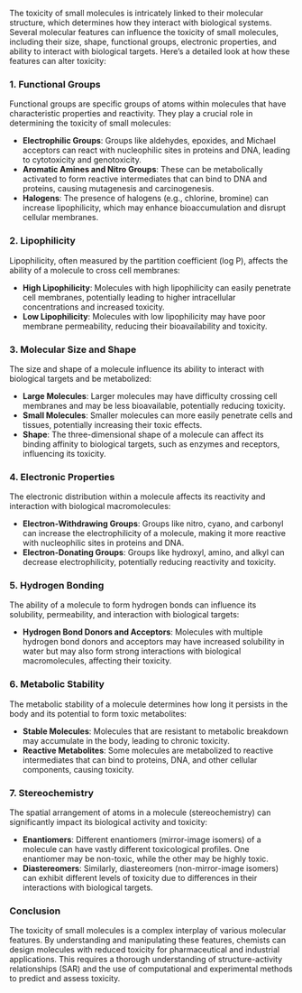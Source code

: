 The toxicity of small molecules is intricately linked to their molecular structure, which determines how they interact with biological systems. Several molecular features can influence the toxicity of small molecules, including their size, shape, functional groups, electronic properties, and ability to interact with biological targets. Here’s a detailed look at how these features can alter toxicity:

### 1. Functional Groups
Functional groups are specific groups of atoms within molecules that have characteristic properties and reactivity. They play a crucial role in determining the toxicity of small molecules:
- **Electrophilic Groups**: Groups like aldehydes, epoxides, and Michael acceptors can react with nucleophilic sites in proteins and DNA, leading to cytotoxicity and genotoxicity.
- **Aromatic Amines and Nitro Groups**: These can be metabolically activated to form reactive intermediates that can bind to DNA and proteins, causing mutagenesis and carcinogenesis.
- **Halogens**: The presence of halogens (e.g., chlorine, bromine) can increase lipophilicity, which may enhance bioaccumulation and disrupt cellular membranes.

### 2. Lipophilicity
Lipophilicity, often measured by the partition coefficient (log P), affects the ability of a molecule to cross cell membranes:
- **High Lipophilicity**: Molecules with high lipophilicity can easily penetrate cell membranes, potentially leading to higher intracellular concentrations and increased toxicity.
- **Low Lipophilicity**: Molecules with low lipophilicity may have poor membrane permeability, reducing their bioavailability and toxicity.

### 3. Molecular Size and Shape
The size and shape of a molecule influence its ability to interact with biological targets and be metabolized:
- **Large Molecules**: Larger molecules may have difficulty crossing cell membranes and may be less bioavailable, potentially reducing toxicity.
- **Small Molecules**: Smaller molecules can more easily penetrate cells and tissues, potentially increasing their toxic effects.
- **Shape**: The three-dimensional shape of a molecule can affect its binding affinity to biological targets, such as enzymes and receptors, influencing its toxicity.

### 4. Electronic Properties
The electronic distribution within a molecule affects its reactivity and interaction with biological macromolecules:
- **Electron-Withdrawing Groups**: Groups like nitro, cyano, and carbonyl can increase the electrophilicity of a molecule, making it more reactive with nucleophilic sites in proteins and DNA.
- **Electron-Donating Groups**: Groups like hydroxyl, amino, and alkyl can decrease electrophilicity, potentially reducing reactivity and toxicity.

### 5. Hydrogen Bonding
The ability of a molecule to form hydrogen bonds can influence its solubility, permeability, and interaction with biological targets:
- **Hydrogen Bond Donors and Acceptors**: Molecules with multiple hydrogen bond donors and acceptors may have increased solubility in water but may also form strong interactions with biological macromolecules, affecting their toxicity.

### 6. Metabolic Stability
The metabolic stability of a molecule determines how long it persists in the body and its potential to form toxic metabolites:
- **Stable Molecules**: Molecules that are resistant to metabolic breakdown may accumulate in the body, leading to chronic toxicity.
- **Reactive Metabolites**: Some molecules are metabolized to reactive intermediates that can bind to proteins, DNA, and other cellular components, causing toxicity.

### 7. Stereochemistry
The spatial arrangement of atoms in a molecule (stereochemistry) can significantly impact its biological activity and toxicity:
- **Enantiomers**: Different enantiomers (mirror-image isomers) of a molecule can have vastly different toxicological profiles. One enantiomer may be non-toxic, while the other may be highly toxic.
- **Diastereomers**: Similarly, diastereomers (non-mirror-image isomers) can exhibit different levels of toxicity due to differences in their interactions with biological targets.

### Conclusion
The toxicity of small molecules is a complex interplay of various molecular features. By understanding and manipulating these features, chemists can design molecules with reduced toxicity for pharmaceutical and industrial applications. This requires a thorough understanding of structure-activity relationships (SAR) and the use of computational and experimental methods to predict and assess toxicity.